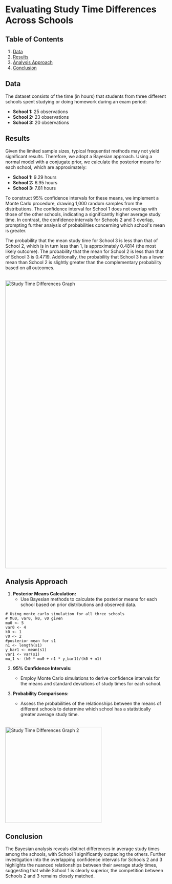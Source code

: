 #  Evaluating Study Time Differences Across Schools     
    
## Table of Contents     
1. [Data](#data)  
2. [Results](#results)  
3. [Analysis Approach](#analysis-approach) 
4. [Conclusion](#conclusion)

## Data
The dataset consists of the time (in hours) that students from three different schools spent studying or doing homework during an exam period:
- **School 1:** 25 observations
- **School 2:** 23 observations
- **School 3:** 20 observations

## Results
Given the limited sample sizes, typical frequentist methods may not yield significant results. Therefore, we adopt a Bayesian approach. Using a normal model with a conjugate prior, we calculate the posterior means for each school, which are approximately:
- **School 1:** 9.29 hours
- **School 2:** 6.95 hours
- **School 3:** 7.81 hours

To construct 95% confidence intervals for these means, we implement a Monte Carlo procedure, drawing 1,000 random samples from the distributions. The confidence interval for School 1 does not overlap with those of the other schools, indicating a significantly higher average study time. In contrast, the confidence intervals for Schools 2 and 3 overlap, prompting further analysis of probabilities concerning which school's mean is greater.

The probability that the mean study time for School 3 is less than that of School 2, which is in turn less than 1, is approximately 0.4814 (the most likely outcome). The probability that the mean for School 2 is less than that of School 3 is 0.4719. Additionally, the probability that School 3 has a lower mean than School 2 is slightly greater than the complementary probability based on all outcomes.

<br>
<img src="https://github.com/RoryQo/R-Evaluating-Study-Time-Differences-Across-Schools/raw/main/Graph1.jpg" alt="Study Time Differences Graph" style="width: 900px;" />


## Analysis Approach
1. **Posterior Means Calculation:** 
   - Use Bayesian methods to calculate the posterior means for each school based on prior distributions and observed data.
```
# Using monte carlo simulation for all three schools
# Mu0, var0, k0, v0 given
mu0 <- 5
var0 <- 4
k0 <- 1
v0 <- 2
#posterior mean for s1
n1 <- length(s1)
y_bar1 <- mean(s1)
var1 <- var(s1)
mu_1 <- (k0 * mu0 + n1 * y_bar1)/(k0 + n1)
```

2. **95% Confidence Intervals:**
   - Employ Monte Carlo simulations to derive confidence intervals for the means and standard deviations of study times for each school.

3. **Probability Comparisons:**
   - Assess the probabilities of the relationships between the means of different schools to determine which school has a statistically greater average study time.
<br>

<img src="https://github.com/RoryQo/R-Evaluating-Study-Time-Differences-Across-Schools/raw/main/graph2.jpg" alt="Study Time Differences Graph 2" style="width: 300px;" />


## Conclusion
The Bayesian analysis reveals distinct differences in average study times among the schools, with School 1 significantly outpacing the others. Further investigation into the overlapping confidence intervals for Schools 2 and 3 highlights the nuanced relationships between their average study times, suggesting that while School 1 is clearly superior, the competition between Schools 2 and 3 remains closely matched.

